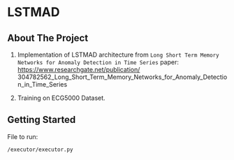 # LSTMAD

## About The Project

1) Implementation of LSTMAD architecture from `Long Short Term Memory Networks for Anomaly Detection in Time Series` paper:
                        https://www.researchgate.net/publication/
                        304782562_Long_Short_Term_Memory_Networks_for_Anomaly_Detection_in_Time_Series

2) Training on ECG5000 Dataset.

## Getting Started

File to run:

    /executor/executor.py 

